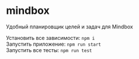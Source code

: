 # mindbox
Удобный планировщик целей и задач для Mindbox

Установить все зависимости: `npm i`
<br/>
Запустить приложение: `npm run start`
<br/>
Запустить все тесты: `npm run test`
